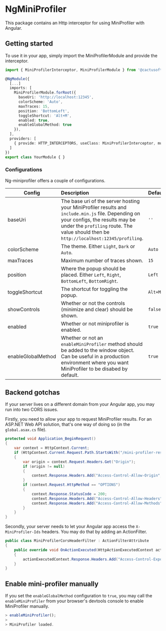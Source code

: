 # NgMiniProfiler

This package contains an Http interceptor for using MiniProfiler with Angular.

## Getting started

To use it in your app, simply import the MiniProfilerModule and provide the interceptor.

```ts
import { MiniProfilerInterceptor, MiniProfilerModule } from '@cactusoft-ca/ng-miniprofiler';

@NgModule({
  [...]
  imports: [
    MiniProfilerModule.forRoot({
      baseUri: 'http://localhost:12345',
      colorScheme: 'Auto',
      maxTraces: 15,
      position: 'BottomLeft',
      toggleShortcut: 'Alt+M',
      enabled: true,
      enableGlobalMethod: true
    }),
  ],
  providers: [
    { provide: HTTP_INTERCEPTORS, useClass: MiniProfilerInterceptor, multi: true }
  ]
})
export class YourModule { }
```

### Configurations

Ng-miniprofiler offers a couple of configurations.

| Config             | Description                                                                                                                                                                                                                     | Default |
| ------------------ | :------------------------------------------------------------------------------------------------------------------------------------------------------------------------------------------------------------------------------ | ------- |
| baseUri            | The base uri of the server hosting your MiniProfiler results and `include.min.js` file. Depending on your configs, the results may be under the `profiling` route. The value should then be `http://localhost:12345/profiling`. | `''`    |
| colorScheme        | The theme. Either `Light`, `Dark` or `Auto`.                                                                                                                                                                                    | `Auto`  |
| maxTraces          | Maximum number of traces shown.                                                                                                                                                                                                 | `15`    |
| position           | Where the popup should be placed. Either `Left`, `Right`, `BottomLeft`, `BottomRight`.                                                                                                                                          | `Left`  |
| toggleShortcut     | The shortcut for toggling the popup.                                                                                                                                                                                            | `Alt+M` |
| showControls       | Whether or not the controls (minimize and clear) should be shown.                                                                                                                                                               | `false` |
| enabled            | Whether or not miniprofiler is enabled.                                                                                                                                                                                         | `true`  |
| enableGlobalMethod | Whether or not an `enableMiniProfiler` method should be added to the window object. Can be useful in a production environment where you want MiniProfiler to be disabed by default.                                             | `true`  |

## Backend gotchas

If your server lives on a different domain from your Angular app, you may run into two CORS issues.

Firstly, you need to allow your app to request MiniProfiler results. For an ASP.NET Web API solution, that's one way of doing so (in the `global.asax.cs` file).

```cs
protected void Application_BeginRequest()
{
    var context = HttpContext.Current;
    if (HttpContext.Current.Request.Path.StartsWith("/mini-profiler-resources"))
    {
        var origin = context.Request.Headers.Get("Origin");
        if (origin != null)
        {
            context.Response.Headers.Add("Access-Control-Allow-Origin", origin);
        }
        if (context.Request.HttpMethod == "OPTIONS")
        {
            context.Response.StatusCode = 200;
            context.Response.Headers.Add("Access-Control-Allow-Headers", "Content-Type");
            context.Response.Headers.Add("Access-Control-Allow-Methods", "OPTIONS, GET");
        }
    }
}
```

Secondly, your server needs to let your Angular app access the `X-MiniProfiler-Ids` headers. You may do that by adding an ActionFilter.

```cs
public class MiniProfilerCorsHeaderFilter : ActionFilterAttribute
{
    public override void OnActionExecuted(HttpActionExecutedContext actionExecutedContext)
    {
        actionExecutedContext.Response.Headers.Add("Access-Control-Expose-Headers", "X-MiniProfiler-Ids");
    }
}
```

## Enable mini-profiler manually

If you set the `enableGlobalMethod` configuration to `true`, you may call the `enableMiniProfiler` from your browser's devtools console to enable MiniProfiler manually.

```ts
> enableMiniProfiler();
>
> MiniProfiler loaded.
```
